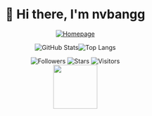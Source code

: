 <div align="center"> 
    
# 👋 Hi there, I'm nvbangg

[![Homepage](https://img.shields.io/badge/Homepage-github.com%2Fnvbangg-1f6feb?style=for-the-badge&logo=github)](https://github.com/nvbangg)

![GitHub Stats](https://awesome-github-stats.azurewebsites.net/user-stats/nvbangg?cardType=level&theme=dracula&preferLogin=true&Border=transparent)![Top Langs](https://github-readme-stats.vercel.app/api/top-langs/?username=nvbangg&count_private=true&layout=compact&theme=dracula&hide_border=true&langs_count=10&border_radius=20)

<!-- ![GitHub Streak](https://github-readme-streak-stats.herokuapp.com/?user=nvbangg&theme=dracula&hide_border=true&border_radius=20&card_width=380)![GitHub Trophies](https://github-profile-trophy.vercel.app/?username=nvbangg&theme=dracula&no-frame=true&column=3&row=2) -->

</div>

<div align="center">

![Followers](https://img.shields.io/github/followers/nvbangg?label=Follow%20my%20GitHub&logo=github) ![Stars](https://img.shields.io/github/stars/nvbangg?label=Stars&logo=github) ![Visitors](https://api.visitorbadge.io/api/visitors?path=nvbangg&countColor=blue&style=flat&labelStyle=none)<br><img src="https://nvbangg.github.io/assets/gifs/follow_star_github.gif" height="100">

</div>
